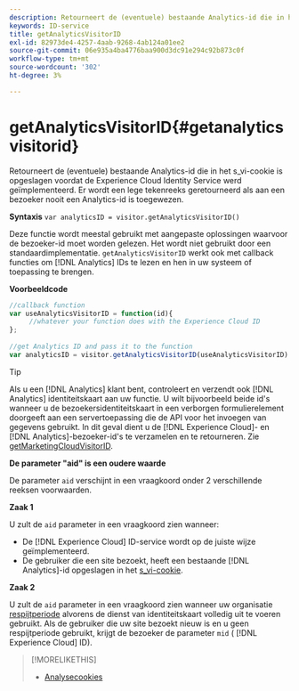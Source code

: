 ```yaml
---
description: Retourneert de (eventuele) bestaande Analytics-id die in het s_vi-cookie is opgeslagen voordat de Experience Cloud Identity Service werd geïmplementeerd. Er wordt een lege tekenreeks geretourneerd als aan een bezoeker nooit een Analytics-id is toegewezen.
keywords: ID-service
title: getAnalyticsVisitorID
exl-id: 82973de4-4257-4aab-9268-4ab124a01ee2
source-git-commit: 06e935a4ba4776baa900d3dc91e294c92b873c0f
workflow-type: tm+mt
source-wordcount: '302'
ht-degree: 3%

---
```


# getAnalyticsVisitorID{#getanalyticsvisitorid}

Retourneert de (eventuele) bestaande Analytics-id die in het s_vi-cookie is opgeslagen voordat de Experience Cloud Identity Service werd geïmplementeerd. Er wordt een lege tekenreeks geretourneerd als aan een bezoeker nooit een Analytics-id is toegewezen.

**Syntaxis** `var analyticsID = visitor.getAnalyticsVisitorID()`

Deze functie wordt meestal gebruikt met aangepaste oplossingen waarvoor de bezoeker-id moet worden gelezen. Het wordt niet gebruikt door een standaardimplementatie. `getAnalyticsVisitorID` werkt ook met callback functies om  [!DNL Analytics] IDs te lezen en hen in uw systeem of toepassing te brengen.

**Voorbeeldcode**

```js
//callback function 
var useAnalyticsVisitorID = function(id){ 
     //whatever your function does with the Experience Cloud ID 
}; 
 
//get Analytics ID and pass it to the function 
var analyticsID = visitor.getAnalyticsVisitorID(useAnalyticsVisitorID)
```

>[!TIP]
>
>Als u een [!DNL Analytics] klant bent, controleert en verzendt ook [!DNL Analytics] identiteitskaart aan uw functie. U wilt bijvoorbeeld beide id&#39;s wanneer u de bezoekersidentiteitskaart in een verborgen formulierelement doorgeeft aan een servertoepassing die de API voor het invoegen van gegevens gebruikt. In dit geval dient u de [!DNL Experience Cloud]- en [!DNL Analytics]-bezoeker-id&#39;s te verzamelen en te retourneren. Zie [getMarketingCloudVisitorID](../../library/get-set/getmcvid.md).

**De parameter &quot;aid&quot; is een oudere waarde**

De parameter `aid` verschijnt in een vraagkoord onder 2 verschillende reeksen voorwaarden.

**Zaak 1**

U zult de `aid` parameter in een vraagkoord zien wanneer:

* De [!DNL Experience Cloud] ID-service wordt op de juiste wijze geïmplementeerd.
* De gebruiker die een site bezoekt, heeft een bestaande [!DNL Analytics]-id opgeslagen in het [s_vi-cookie](https://docs.adobe.com/content/help/en/core-services/interface/ec-cookies/cookies-analytics.html#section-5d50a078de444d12b7d927d68ff3b679).

**Zaak 2**

U zult de `aid` parameter in een vraagkoord zien wanneer uw organisatie [respijtperiode](../../reference/analytics-reference/grace-period.md) alvorens de dienst van identiteitskaart volledig uit te voeren gebruikt. Als de gebruiker die uw site bezoekt nieuw is en u geen respijtperiode gebruikt, krijgt de bezoeker de parameter `mid` ( [!DNL Experience Cloud] ID).

>[!MORELIKETHIS]
>
>* [Analysecookies](https://docs.adobe.com/content/help/nl-NL/core-services/interface/ec-cookies/cookies-privacy.html)

